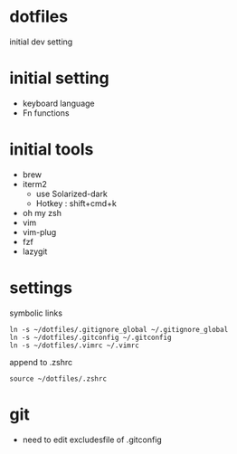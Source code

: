 # dotfiles
initial dev setting

# initial setting

* keyboard language
* Fn functions

# initial tools

* brew
* iterm2
    * use Solarized-dark
    * Hotkey : shift+cmd+k
* oh my zsh
* vim
* vim-plug
* fzf
* lazygit

# settings

symbolic links

```
ln -s ~/dotfiles/.gitignore_global ~/.gitignore_global
ln -s ~/dotfiles/.gitconfig ~/.gitconfig
ln -s ~/dotfiles/.vimrc ~/.vimrc
```

append to .zshrc

```
source ~/dotfiles/.zshrc
```


# git

* need to edit excludesfile of .gitconfig

